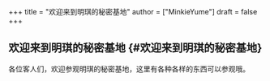 +++
title = "欢迎来到明琪的秘密基地"
author = ["MinkieYume"]
draft = false
+++

## 欢迎来到明琪的秘密基地 {#欢迎来到明琪的秘密基地}

各位客人们，欢迎参观明琪的秘密基地，这里有各种各样的东西可以参观哦。
